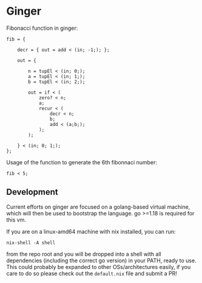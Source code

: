 # Ginger

Fibonacci function in ginger:

```
fib = {

    decr = { out = add < (in; -1;); };

    out = {

        n = tupEl < (in; 0;);
        a = tupEl < (in; 1;);
        b = tupEl < (in; 2;);

        out = if < (
            zero? < n;
            a;
            recur < (
                decr < n;
                b;
                add < (a;b;);
            );
        );

    } < (in; 0; 1;);
};
```

Usage of the function to generate the 6th fibonnaci number:

```
fib < 5;
```

## Development

Current efforts on ginger are focused on a golang-based virtual machine, which
will then be used to bootstrap the language. go >=1.18 is required for this vm.

If you are on a linux-amd64 machine with nix installed, you can run:

```
nix-shell -A shell
```

from the repo root and you will be dropped into a shell with all dependencies
(including the correct go version) in your PATH, ready to use. This could
probably be expanded to other OSs/architectures easily, if you care to do so
please check out the `default.nix` file and submit a PR!
